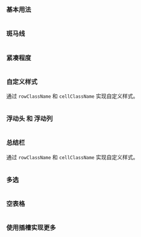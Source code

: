 ### 基本用法

```vue demo src="../../examples/table/base-demo.vue"
```

### 斑马线

```vue demo src="../../examples/table/stripe-demo.vue"
```

### 紧凑程度

```vue demo  src="../../examples/table/size-demo.vue"
```

### 自定义样式

通过 `rowClassName` 和 `cellClassName` 实现自定义样式。

```vue demo  src="../../examples/table/custom-style-demo.vue"
```

### 浮动头 和 浮动列

```vue demo  src="../../examples/table/fixed-demo.vue"
```

### 总结栏

通过 `rowClassName` 和 `cellClassName` 实现自定义样式。

```vue demo  src="../../examples/table/summary-demo.vue"
```

### 多选

```vue demo src="../../examples/table/selection-demo.vue"
```

### 空表格

```vue demo src="../../examples/table/empty-demo.vue"
```

### 使用插槽实现更多

```vue demo src="../../examples/table/slots-demo.vue"
```